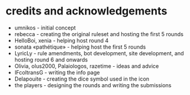# credits and acknowledgements

- umnikos - initial concept
- rebecca - creating the original ruleset and hosting the first 5 rounds
- HelloBoi, xenia - helping host round 4
- sonata «pathétique» - helping host the first 5 rounds
- LyricLy - rule amendments, bot development, site development, and hosting round 6 and onwards
- Olivia, olus2000, Palaiologos, razetime - ideas and advice
- IFcoltransG - writing the info page
- Delapouite - creating the dice symbol used in the icon
- the players - designing the rounds and writing the submissions
